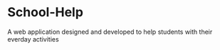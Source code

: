 # School-Help
A web application designed and developed to help students with their everday activities
